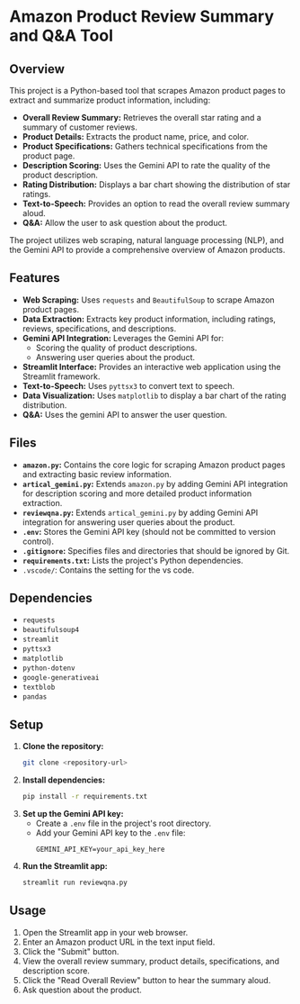 # Amazon Product Review Summary and Q&A Tool

## Overview

This project is a Python-based tool that scrapes Amazon product pages to extract and summarize product information, including:

*   **Overall Review Summary:** Retrieves the overall star rating and a summary of customer reviews.
*   **Product Details:** Extracts the product name, price, and color.
*   **Product Specifications:** Gathers technical specifications from the product page.
*   **Description Scoring:** Uses the Gemini API to rate the quality of the product description.
*   **Rating Distribution:** Displays a bar chart showing the distribution of star ratings.
*   **Text-to-Speech:** Provides an option to read the overall review summary aloud.
* **Q&A:** Allow the user to ask question about the product.

The project utilizes web scraping, natural language processing (NLP), and the Gemini API to provide a comprehensive overview of Amazon products.

## Features

*   **Web Scraping:** Uses `requests` and `BeautifulSoup` to scrape Amazon product pages.
*   **Data Extraction:** Extracts key product information, including ratings, reviews, specifications, and descriptions.
*   **Gemini API Integration:** Leverages the Gemini API for:
    *   Scoring the quality of product descriptions.
    *   Answering user queries about the product.
*   **Streamlit Interface:** Provides an interactive web application using the Streamlit framework.
*   **Text-to-Speech:** Uses `pyttsx3` to convert text to speech.
*   **Data Visualization:** Uses `matplotlib` to display a bar chart of the rating distribution.
* **Q&A:** Uses the gemini API to answer the user question.

## Files

*   **`amazon.py`:** Contains the core logic for scraping Amazon product pages and extracting basic review information.
*   **`artical_gemini.py`:** Extends `amazon.py` by adding Gemini API integration for description scoring and more detailed product information extraction.
*   **`reviewqna.py`:** Extends `artical_gemini.py` by adding Gemini API integration for answering user queries about the product.
*   **`.env`:** Stores the Gemini API key (should not be committed to version control).
*   **`.gitignore`:** Specifies files and directories that should be ignored by Git.
*   **`requirements.txt`:** Lists the project's Python dependencies.
*   `.vscode/`: Contains the setting for the vs code.

## Dependencies

*   `requests`
*   `beautifulsoup4`
*   `streamlit`
*   `pyttsx3`
*   `matplotlib`
*   `python-dotenv`
*   `google-generativeai`
* `textblob`
* `pandas`

## Setup

1.  **Clone the repository:**
    ```bash
    git clone <repository-url>
    ```
2.  **Install dependencies:**
    ```bash
    pip install -r requirements.txt
    ```
3.  **Set up the Gemini API key:**
    *   Create a `.env` file in the project's root directory.
    *   Add your Gemini API key to the `.env` file:
        ```
        GEMINI_API_KEY=your_api_key_here
        ```
4.  **Run the Streamlit app:**
    ```bash
    streamlit run reviewqna.py
    ```

## Usage

1.  Open the Streamlit app in your web browser.
2.  Enter an Amazon product URL in the text input field.
3.  Click the "Submit" button.
4.  View the overall review summary, product details, specifications, and description score.
5.  Click the "Read Overall Review" button to hear the summary aloud.
6. Ask question about the product.


